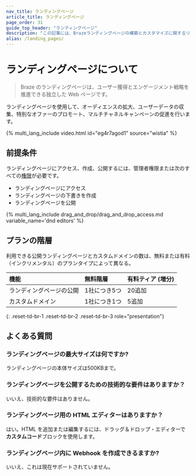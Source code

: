 ```yaml
---
nav_title: ランディングページ
article_title: ランディングページ
page_order: 31
guide_top_header: "ランディングページ"
description: "この記事には、Brazeランディングページの構築とカスタマイズに関するリソースが含まれている。"
alias: /landing_pages/
---
```


# ランディングページについて

> Braze のランディングページは、ユーザー獲得とエンゲージメント戦略を推進できる独立した Web ページです。

ランディングページを使用して、オーディエンスの拡大、ユーザーデータの収集、特別なオファーのプロモート、マルチチャネルキャンペーンの促進を行います。

{% multi_lang_include video.html id="eg4r7agod1" source="wistia" %}

## 前提条件

ランディングページにアクセス、作成、公開するには、管理者権限または次のすべての[権限]({{site.baseurl}}/user_guide/administrative/app_settings/manage_your_braze_users/user_permissions/#list-of-permissions)が必要です。

- ランディングページにアクセス
- ランディングページの下書きを作成
- ランディングページを公開

{% multi_lang_include drag_and_drop/drag_and_drop_access.md variable_name='dnd editors' %}

## プランの階層

利用できる公開ランディングページとカスタムドメインの数は、無料または有料（インクリメンタル）のプランタイプによって異なる。

| 機能                                                                                                   | 無料階層     | 有料ティア (増分)     |
| :---------------------------------------------------------------------------------------------------------------- | :--------------- | ----------------- |
| ランディングページの公開                                                                 | 1社につき5つ | 20追加 |
| カスタムドメイン          | 1社につき1つ | 5追加 |
{: .reset-td-br-1 .reset-td-br-2 .reset-td-br-3 role="presentation"}

## よくある質問

### ランディングページの最大サイズは何ですか?

ランディングページの本体サイズは500KBまで。

### ランディングページを公開するための技術的な要件はありますか？

いいえ、技術的な要件はありません。

### ランディングページ用の HTML エディターはありますか？

はい。HTML を追加または編集するには、ドラッグ＆ドロップ・エディターで**カスタムコード**ブロックを使用します。

### ランディングページ内に Webhook を作成できるますか?

いいえ、これは現在サポートされていません。

